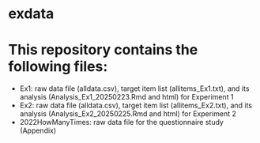 # exdata

# This repository contains the following files:
- Ex1: raw data file (alldata.csv), target item list (allitems_Ex1.txt), and its analysis (Analysis_Ex1_20250223.Rmd and html) for Experiment 1
- Ex2: raw data file (alldata.csv), target item list (allitems_Ex2.txt), and its analysis (Analysis_Ex2_20250225.Rmd and html) for Experiment 2
- 2022HowManyTimes: raw data file for the questionnaire study (Appendix)
